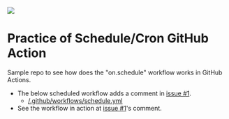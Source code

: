 [![](https://github.com/KEINOS/Practice_GitHub_Action-ScheduleViaCron/workflows/Automated/scheduled%20Workflow%20Sample/badge.svg?event=schedule)](https://github.com/KEINOS/Practice_GitHub_Action-ScheduleViaCron/actions?query=workflow%3A%22Automated%2Fscheduled+Workflow+Sample%22 "View Automated/scheduled Workflow Sample")

# Practice of Schedule/Cron GitHub Action 

Sample repo to see how does the "on.schedule" workflow works in GitHub Actions.

- The below scheduled workflow adds a comment in [issue #1](https://github.com/KEINOS/Practice_GitHub_Action-ScheduleViaCron/issues/1).
  - [/.github/workflows/schedule.yml](https://github.com/KEINOS/Practice_GitHub_Action-ScheduleViaCron/blob/master/.github/workflows/schedule.yml)
- See the workflow in action at [issue #1](https://github.com/KEINOS/Practice_GitHub_Action-ScheduleViaCron/issues/1)'s comment.
